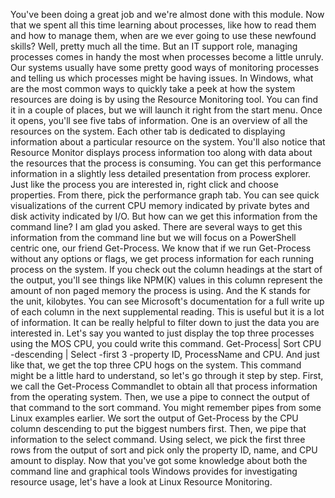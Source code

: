 You've been doing a great job and we're almost done with this module. Now that
we spent all this time learning about processes, like how to read them and how
to manage them, when are we ever going to use these newfound skills? Well,
pretty much all the time. But an IT support role, managing processes comes in
handy the most when processes become a little unruly. Our systems usually have
some pretty good ways of monitoring processes and telling us which processes
might be having issues. In Windows, what are the most common ways to quickly
take a peek at how the system resources are doing is by using the Resource
Monitoring tool. You can find it in a couple of places, but we will launch it
right from the start menu. Once it opens, you'll see five tabs of information.
One is an overview of all the resources on the system. Each other tab is
dedicated to displaying information about a particular resource on the system.
You'll also notice that Resource Monitor displays process information too along
with data about the resources that the process is consuming. You can get this
performance information in a slightly less detailed presentation from process
explorer. Just like the process you are interested in, right click and choose
properties. From there, pick the performance graph tab. You can see quick
visualizations of the current CPU memory indicated by private bytes and disk
activity indicated by I/O. But how can we get this information from the command
line? I am glad you asked. There are several ways to get this information from
the command line but we will focus on a PowerShell centric one, our friend
Get-Process. We know that if we run Get-Process without any options or flags, we
get process information for each running process on the system. If you check out
the column headings at the start of the output, you'll see things like NPM(K)
values in this column represent the amount of non paged memory the process is
using. And the K stands for the unit, kilobytes. You can see Microsoft's
documentation for a full write up of each column in the next supplemental
reading. This is useful but it is a lot of information. It can be really helpful
to filter down to just the data you are interested in. Let's say you wanted to
just display the top three processes using the MOS CPU, you could write this
command. Get-Process| Sort CPU -descending | Select -first 3 -property ID,
ProcessName and CPU. And just like that, we get the top three CPU hogs on the
system. This command might be a little hard to understand, so let's go through
it step by step. First, we call the Get-Process Commandlet to obtain all that
process information from the operating system. Then, we use a pipe to connect
the output of that command to the sort command. You might remember pipes from
some Linux examples earlier. We sort the output of Get-Process by the CPU column
descending to put the biggest numbers first. Then, we pipe that information to
the select command. Using select, we pick the first three rows from the output
of sort and pick only the property ID, name, and CPU amount to display. Now that
you've got some knowledge about both the command line and graphical tools
Windows provides for investigating resource usage, let's have a look at Linux
Resource Monitoring.